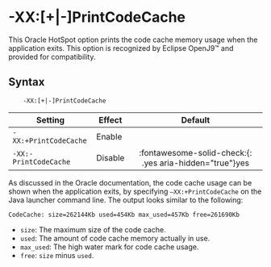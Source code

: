 <!--
* Copyright (c) 2017, 2025 IBM Corp. and others
*
* This program and the accompanying materials are made
* available under the terms of the Eclipse Public License 2.0
* which accompanies this distribution and is available at
* https://www.eclipse.org/legal/epl-2.0/ or the Apache
* License, Version 2.0 which accompanies this distribution and
* is available at https://www.apache.org/licenses/LICENSE-2.0.
*
* This Source Code may also be made available under the
* following Secondary Licenses when the conditions for such
* availability set forth in the Eclipse Public License, v. 2.0
* are satisfied: GNU General Public License, version 2 with
* the GNU Classpath Exception [1] and GNU General Public
* License, version 2 with the OpenJDK Assembly Exception [2].
*
* [1] https://www.gnu.org/software/classpath/license.html
* [2] https://openjdk.org/legal/assembly-exception.html
*
* SPDX-License-Identifier: EPL-2.0 OR Apache-2.0 OR GPL-2.0-only WITH Classpath-exception-2.0 OR GPL-2.0-only WITH OpenJDK-assembly-exception-1.0
-->

# -XX:\[+|-\]PrintCodeCache

This Oracle HotSpot option prints the code cache memory usage when the application exits. This option is recognized by Eclipse OpenJ9&trade; and provided for compatibility.

## Syntax

        -XX:[+|-]PrintCodeCache

| Setting                      | Effect  | Default                                                                            |
|------------------------------|---------|:----------------------------------------------------------------------------------:|
| `-XX:+PrintCodeCache`        | Enable  |                                                                                    |
| `-XX:-PrintCodeCache`        | Disable | :fontawesome-solid-check:{: .yes aria-hidden="true"}<span class="sr-only">yes</span>     |

As discussed in the Oracle documentation, the code cache usage can be shown when the application exits, by specifying `–XX:+PrintCodeCache` on the Java launcher command line. The output looks similar to the following: 

```
CodeCache: size=262144Kb used=454Kb max_used=457Kb free=261690Kb
```

- `size`: The maximum size of the code cache.
- `used`: The amount of code cache memory actually in use.
- `max_used`: The high water mark for code cache usage.
- `free`: `size` minus `used`.

<!-- ==== END OF TOPIC ==== xxprintcodecache.md ==== -->
